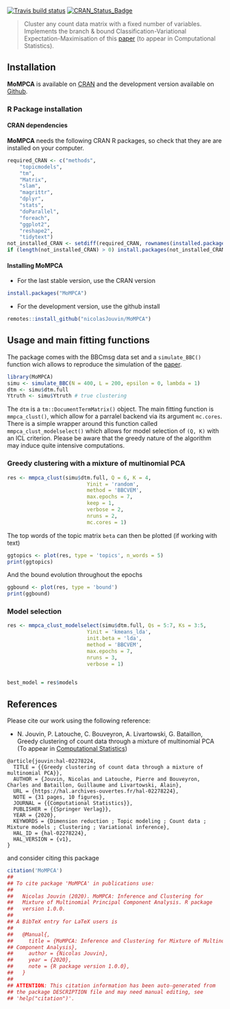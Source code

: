 
<!-- badges: start -->

[![Travis build
status](https://travis-ci.org/nicolasJouvin/MMPCA.svg?branch=master)](https://travis-ci.org/nicolasJouvin/MMPCA)
[![CRAN\_Status\_Badge](http://www.r-pkg.org/badges/version/MoMPCA)](https://cran.r-project.org/package=MoMPCA)
<!-- badges: end -->

> Cluster any count data matrix with a fixed number of variables.
> Implements the branch & bound Classification-Variational
> Expectation-Maximisation of this
> [paper](https://arxiv.org/abs/1909.00721) (to appear in Computational
> Statistics).

## Installation

**MoMPCA** is available on
[CRAN](https://cran.r-project.org/web/packages/MoMPCA/index.html) and
the development version available on
[Github](https://github.com/nicolasJouvin/MoMPCA).

### R Package installation

#### CRAN dependencies

**MoMPCA** needs the following CRAN R packages, so check that they are
are installed on your computer.

``` r
required_CRAN <- c("methods",
    "topicmodels",
    "tm",
    "Matrix",
    "slam",
    "magrittr",
    "dplyr",
    "stats",
    "doParallel",
    "foreach", 
    "ggplot2",
    "reshape2",
    "tidytext")
not_installed_CRAN <- setdiff(required_CRAN, rownames(installed.packages()))
if (length(not_installed_CRAN) > 0) install.packages(not_installed_CRAN)
```

#### Installing MoMPCA

  - For the last stable version, use the CRAN version

<!-- end list -->

``` r
install.packages("MoMPCA")
```

  - For the development version, use the github install

<!-- end list -->

``` r
remotes::install_github("nicolasJouvin/MoMPCA")
```

<!-- - For a specific tagged release, use -->

<!-- ```{r package tag, eval = FALSE} -->

<!-- remotes::install_github("nicolasJouvin/MoMPCA@tag_number") -->

<!-- ``` -->

## Usage and main fitting functions

The package comes with the BBCmsg data set and a `simulate_BBC()`
function wich allows to reproduce the simulation of the
[paper](https://arxiv.org/abs/1909.00721).

``` r
library(MoMPCA)
simu <- simulate_BBC(N = 400, L = 200, epsilon = 0, lambda = 1)
dtm <- simu$dtm.full
Ytruth <- simu$Ytruth # true clustering
```

The `dtm` is a `tm::DocumentTermMatrix()` object. The main fitting
function is `mmpca_clust()`, which allow for a parralel backend via its
argument `mc.cores`. There is a simple wrapper around this function
called `mmpca_clust_modelselect()` which allows for model selection of
`(Q, K)` with an ICL criterion. Please be aware that the greedy nature
of the algorithm may induce quite intensive computations.

### Greedy clustering with a mixture of multinomial PCA

``` r
res <- mmpca_clust(simu$dtm.full, Q = 6, K = 4,
                          Yinit = 'random',
                          method = 'BBCVEM',
                          max.epochs = 7,
                          keep = 1,
                          verbose = 2,
                          nruns = 2,
                          mc.cores = 1)
```

The top words of the topic matrix `beta` can then be plotted (if working
with text)

``` r
ggtopics <- plot(res, type = 'topics', n_words = 5)
print(ggtopics)
```

And the bound evolution throughout the epochs

``` r
ggbound <- plot(res, type = 'bound')
print(ggbound)
```

### Model selection

``` r
res <- mmpca_clust_modelselect(simu$dtm.full, Qs = 5:7, Ks = 3:5,
                          Yinit = 'kmeans_lda',
                          init.beta = 'lda',
                          method = 'BBCVEM',
                          max.epochs = 7,
                          nruns = 3,
                          verbose = 1)
               

best_model = res$models
```

## References

Please cite our work using the following reference:

  - N. Jouvin, P. Latouche, C. Bouveyron, A. Livartowski, G. Bataillon,
    Greedy clustering of count data through a mixture of multinomial PCA
    (To appear in [Computational
    Statistics](https://www.springer.com/journal/180))

<!-- end list -->

    @article{jouvin:hal-02278224,
      TITLE = {{Greedy clustering of count data through a mixture of multinomial PCA}},
      AUTHOR = {Jouvin, Nicolas and Latouche, Pierre and Bouveyron, Charles and Bataillon, Guillaume and Livartowski, Alain},
      URL = {https://hal.archives-ouvertes.fr/hal-02278224},
      NOTE = {31 pages, 10 figures},
      JOURNAL = {{Computational Statistics}},
      PUBLISHER = {{Springer Verlag}},
      YEAR = {2020},
      KEYWORDS = {Dimension reduction ; Topic modeling ; Count data ; Mixture models ; Clustering ; Variational inference},
      HAL_ID = {hal-02278224},
      HAL_VERSION = {v1},
    }

and consider citing this package

``` r
citation('MoMPCA')
## 
## To cite package 'MoMPCA' in publications use:
## 
##   Nicolas Jouvin (2020). MoMPCA: Inference and Clustering for
##   Mixture of Multinomial Principal Component Analysis. R package
##   version 1.0.0.
## 
## A BibTeX entry for LaTeX users is
## 
##   @Manual{,
##     title = {MoMPCA: Inference and Clustering for Mixture of Multinomial Principal
## Component Analysis},
##     author = {Nicolas Jouvin},
##     year = {2020},
##     note = {R package version 1.0.0},
##   }
## 
## ATTENTION: This citation information has been auto-generated from
## the package DESCRIPTION file and may need manual editing, see
## 'help("citation")'.
```
